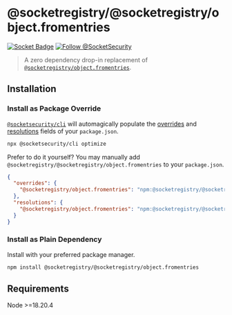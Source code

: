 # @socketregistry/@socketregistry/object.fromentries

[![Socket Badge](https://socket.dev/api/badge/npm/package/@socketregistry/@socketregistry/object.fromentries)](https://socket.dev/npm/package/@socketregistry/@socketregistry/object.fromentries)
[![Follow @SocketSecurity](https://img.shields.io/twitter/follow/SocketSecurity?style=social)](https://twitter.com/SocketSecurity)

> A zero dependency drop-in replacement of
> [`@socketregistry/object.fromentries`](https://www.npmjs.com/package/@socketregistry/object.fromentries).

## Installation

### Install as Package Override

[`@socketsecurity/cli`](https://www.npmjs.com/package/@socketsecurity/cli) will
automagically populate the
[overrides](https://docs.npmjs.com/cli/v9/configuring-npm/package-json#overrides)
and [resolutions](https://yarnpkg.com/configuration/manifest#resolutions) fields
of your `package.json`.

```sh
npx @socketsecurity/cli optimize
```

Prefer to do it yourself? You may manually add
`@socketregistry/@socketregistry/object.fromentries` to your `package.json`.

```json
{
  "overrides": {
    "@socketregistry/object.fromentries": "npm:@socketregistry/@socketregistry/object.fromentries@^1"
  },
  "resolutions": {
    "@socketregistry/object.fromentries": "npm:@socketregistry/@socketregistry/object.fromentries@^1"
  }
}
```

### Install as Plain Dependency

Install with your preferred package manager.

```sh
npm install @socketregistry/@socketregistry/object.fromentries
```

## Requirements

Node &gt;=18.20.4
